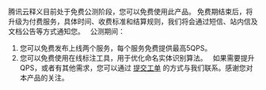 腾讯云释义目前处于免费公测阶段，您可以免费使用此产品。
免费期结束后，将升级为付费服务，具体时间、收费标准和结算规则，我们将会通过短信、站内信及文档公告等方式通知您。
 
公测期间：
1. 您可以免费发布上线两个服务，每个服务免费提供最高5QPS。
2. 您可以免费使用在线标注工具，用于优化命名实体识别算法。
 
如果需要提升 QPS，或者有其他需求，您可以通过 [提交工单](https://console.cloud.tencent.com/workorder/category) 的方式与我们联系。感谢您对本产品的关注。
